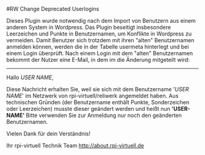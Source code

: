 #RW Change Deprecated Userlogins

Dieses Plugin wurde notwendig nach dem Import von Benutzern aus einem anderen System in Wordpress.
Das Plugin beseitigt insbesondere Leerzeichen und Punkte in Benutzernamen, um Konflikte in Wordpress zu vermeiden. 
Damit Benutzer sich trotzdem mit ihren "alten" Benutzernamen anmelden können, werden die in der Tabelle usermeta hinterlegt und bei einem Login überprüft.
Nach einem Login mit dem "alten" Benutzernamen bekommt der Nutzer eine E-Mail, in dem im die Änderung mitgeteilt wird:

---

Hallo *USER NAME*,
  
Diese Nachricht erhalten Sie, weil sie sich mit dem Benutzername '*USER NAME*' im Netzwerk von rpi-virtuell/reliwerk angemeldet haben. Aus technischen Gründen (der Benutzername enthält Punkte, Sonderzeichen oder Leerzeichen) musste dieser geändert werden und heißt nun **'USER-NAME'** Bitte verwenden Sie zur Anmeldung nur noch den geänderten Benutzernamen.
  
Vielen Dank für dein Verständnis!
  
Ihr rpi-virtuell Technik Team
http://about.rpi-virtuell.de 
